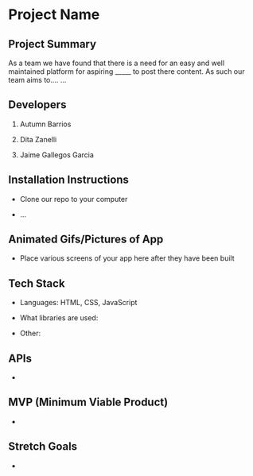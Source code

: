 # Project Name


## Project Summary
As a team we have found that there is a need for an easy and well maintained platform for aspiring _____ to post there content. As such our team aims to....
...

## Developers

1. Autumn Barrios

2. Dita Zanelli 

3. Jaime Gallegos Garcia 

## Installation Instructions

- Clone our repo to your computer

- ...


## Animated Gifs/Pictures of App

- Place various screens of your app here after they have been built

## Tech Stack

- Languages: HTML, CSS, JavaScript  

- What libraries are used: 

- Other: 


## APIs

-

## MVP (Minimum Viable Product)

-


## Stretch Goals

-

